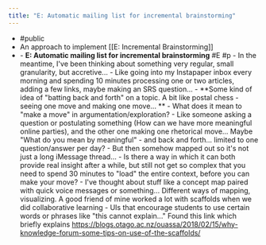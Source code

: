 ```yaml
---
title: "E: Automatic mailing list for incremental brainstorming"
---
```


- <a id='aSp_DN6ji'/>#public
- <a id='M8iJlkWqa'/>An approach to implement [[E: Incremental Brainstorming]]
- <a id='cSl7IanSE'/>- <a id='vgwTfhW99'/>**E: Automatic mailing list for incremental brainstorming** #E #p
            - <a id='bcvmi6Co_'/>In the meantime, I've been thinking about something very regular, small granularity, but accretive...
                - <a id='n1JrzIC95'/>Like going into my Instapaper inbox every morning and spending 10 minutes processing one or two articles, adding a few links, maybe making an SRS question...
            - <a id='aladCHMSZ'/>**Some kind of idea of "batting back and forth" on a topic. A bit like postal chess - seeing one move and making one move... **
                - <a id='BRLp_s1B6'/>What does it mean to "make a move" in argumentation/exploration?
                    - <a id='unWtYDciU'/>Like someone asking a question or postulating something (How can we have more meaningful online parties), and the other one making one rhetorical move... Maybe "What do you mean by meaningful" - and back and forth... limited to one question/answer per day?
                - <a id='5eD4zBRkb'/>But then somehow mapped out so it's not just a long iMessage thread...
                - <a id='6IZqiiOGg'/>Is there a way in which it can both provide real insight after a while, but still not get so complex that you need to spend 30 minutes to "load" the entire context, before you can make your move?
            - <a id='e-VsYNAZc'/>I've thought about stuff like a concept map paired with quick voice messages or something... Different ways of mapping, visualizing. A good friend of mine worked a lot with scaffolds when we did collaborative learning - UIs that encourage students to use certain words or phrases like "this cannot explain..." Found this link which briefly explains https://blogs.otago.ac.nz/ouassa/2018/02/15/why-knowledge-forum-some-tips-on-use-of-the-scaffolds/
